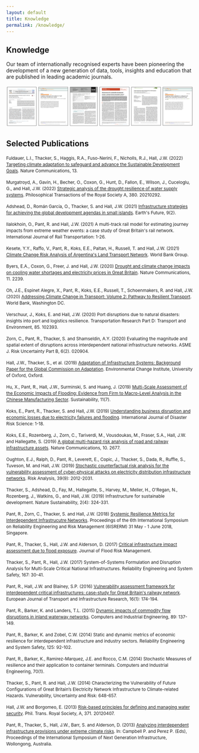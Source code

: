 ```yaml
---
layout: default
title: Knowledge
permalink: /knowledge/
---
```

## Knowledge

Our team of internationally recognised experts have been pioneering the development of
a new generation of data, tools, insights and education that are published in leading
academic journals. 
<br>
<br>
<img src="/assets/img/manuscripts.png" alt="Example manuscripts">
<br>
## Selected Publications
  
<small>Fuldauer, L.I., Thacker, S., Haggis, R.A., Fuso-Nerini, F., Nicholls, R.J., Hall, J.W. (2022) <a href="https://www.nature.com/articles/s41467-022-31202-w" >Targeting climate adaptation to safeguard and advance the Sustainable Development Goals</a>. Nature Communications, 13.</small>
  
<small>Murgatroyd, A., Gavin, H., Becher, O., Coxon, G., Hunt, D., Fallon, E., Wilson, J., Cuceloglu, G., and Hall, J.W. (2022) <a href="https://royalsocietypublishing.org/doi/full/10.1098/rsta.2021.0292" >Strategic analysis of the drought resilience of water supply systems</a>. Philosophical Transactions of the Royal Society A, 380. 20210292.</small>
  
<small>Adshead, D., Román García, O., Thacker, S. and Hall, J.W. (2021) <a href="https://agupubs.onlinelibrary.wiley.com/doi/10.1029/2020EF001699" >Infrastructure strategies for achieving the global development agendas in small islands</a>. Earth's Future, 9(2).</small>

<small>Ilalokhoin, O., Pant, R. and Hall, J.W. (2021) A multi-track rail model for estimating journey impacts from extreme weather events: a case study of Great Britain's rail network. International Journal of Rail Transportation: 1-26.</small>
  
<small>Kesete, Y.Y., Raffo, V., Pant, R., Koks, E.E., Paltan, H., Russell, T. and Hall, J.W. (2021) <a href="https://documents1.worldbank.org/curated/en/195711635419179910/pdf/Climate-Change-Risk-Analysis-of-Argentina-s-Land-Transport-Network.pdf" >Climate Change Risk Analysis of Argentina's Land Transport Network</a>. World Bank Group.</small>
  
<small>Byers, E.A., Coxon, G., Freer, J. and Hall, J.W. (2020) <a href="https://www.nature.com/articles/s41467-020-16012-2" >Drought and climate
change impacts on cooling water shortages and electricity prices in Great Britain</a>. Nature Communications, 11. 2239.</small>
  
<small>Oh, J.E., Espinet Alegre, X., Pant, R., Koks, E.E., Russell, T., Schoenmakers,
R. and Hall, J.W. (2020) <a href="https://documents1.worldbank.org/curated/en/438551568123119419/pdf/Volume-2-Pathway-to-Resilient-Transport.pdf" >Addressing Climate Change in Transport: Volume 2: Pathway to Resilient Transport</a>. World Bank, Washington DC.</small>

<small>Verschuur, J., Koks, E. and Hall, J.W. (2020) Port disruptions due to natural disasters: insights into port and logistics resilience. Transportation Research Part D: Transport and Environment, 85. 102393.</small>

<small>Zorn, C., Pant, R., Thacker, S. and Shamseldin, A.Y. (2020) Evaluating the magnitude and spatial extent of disruptions across interdependent national infrastructure networks. ASME J. Risk Uncertainty Part B, 6(2). 020904.</small>
  
<small>Hall, J.W., Thacker, S., et al. (2019) <a href="https://gca.org/reports/adaptation-of-infrastructure-systems/" >Adaptation of Infrastructure Systems: Background Paper for the Global Commission on Adaptation</a>. Environmental Change Institute, University of Oxford, Oxford.</small>

<small>Hu, X., Pant, R., Hall, J.W., Surminski, S. and Huang, J. (2019) <a href="https://www.mdpi.com/2071-1050/11/7/1933" >Multi-Scale
Assessment of the Economic Impacts of Flooding: Evidence from Firm to Macro-Level Analysis in the Chinese Manufacturing Sector</a>. Sustainability, 11(7).</small>

<small>Koks, E., Pant, R., Thacker, S. and Hall, J.W. (2019) <a href="https://link.springer.com/article/10.1007/s13753-019-00236-y" >Understanding business disruption and economic losses due to electricity failures and flooding</a>. International Journal of Disaster Risk Science: 1-18.</small>
  
<small>Koks, E.E., Rozenberg, J., Zorn, C., Tariverdi, M., Vousdoukas, M., Fraser, S.A., Hall, J.W. and Hallegatte, S. (2019) <a href="https://www.nature.com/articles/s41467-019-10442-3" >A global multi-hazard risk analysis of road and railway infrastructure assets</a>. Nature Communications, 10. 2677.</small>

<small>Oughton, E.J., Ralph, D., Pant, R., Leverett, E., Copic, J., Thacker, S., Dada, R., Ruffle, S., Tuveson, M. and Hall, J.W. (2019) <a href="https://onlinelibrary.wiley.com/doi/10.1111/risa.13291" >Stochastic counterfactual risk analysis for the vulnerability assessment of cyber-physical attacks on electricity distribution infrastructure networks</a>. Risk Analysis, 39(9): 2012-2031.</small>

<small>Thacker, S., Adshead, D., Fay, M., Hallegatte, S., Harvey, M., Meller, H., O'Regan, N., Rozenberg, J., Watkins, G., and Hall, J.W. (2019) Infrastructure for sustainable development. Nature Sustainability, 2(4): 324-331.</small>
  
<small>Pant, R., Zorn, C., Thacker, S. and Hall, J.W. (2018) <a href="http://rpsonline.com.sg/proceedings/6isrerm/html/RR02.xml" >Systemic Resilience Metrics for Interdependent Infrastrucutre Networks</a>. Proceedings of the 6th International Symposium on Reliability Engineering and Risk Management (6ISRERM) 31 May - 1 June 2018, Singapore.</small>
  
<small>Pant, R., Thacker, S., Hall, J.W. and Alderson, D. (2017) <a href="https://onlinelibrary.wiley.com/doi/epdf/10.1111/jfr3.12288" >Critical
infrastructure impact assessment due to flood exposure</a>. Journal of Flood Risk Management.</small>

<small>Thacker, S., Pant, R., Hall, J.W. (2017) System-of-Systems Formulation and Disruption Analysis for Multi-Scale Critical National Infrastructures. Reliability Engineering and System Safety, 167: 30-41.</small>
  
<small>Pant, R., Hall, J.W. and Blainey, S.P. (2016) <a href="https://journals.open.tudelft.nl/ejtir/article/view/3120/3307" >Vulnerability assessment
framework for interdependent critical infrastructures: case-study for Great Britain's railway network</a>. European Journal of Transport and Infrastructure Research, 16(1): 174-194.</small>
  
<small>Pant, R., Barker, K. and Landers, T.L. (2015) <a href="https://www.sciencedirect.com/science/article/abs/pii/S0360835214004045" >Dynamic impacts of commodity flow disruptions in inland waterway networks</a>. Computers and Industrial Engineering, 89: 137-149.</small>

<small>Pant, R., Barker, K. and Zobel, C.W. (2014) Static and dynamic metrics of economic resilience for interdependent infrastructure and industry sectors. Reliability Engineering and System Safety, 125: 92-102.</small>

<small>Pant, R., Barker, K., Ramirez-Marquez, J.E. and Rocco, C.M. (2014) Stochastic Measures of resilience and their application to container terminals. Computers and Industrial Engineering, 70(1).</small>

<small>Thacker, S., Pant, R. and Hall, J.W. (2014) Characterizing the Vulnerability of Future Configurations of Great Britain’s Electricity Network Infrastructure to Climate-related Hazards. Vulnerability, Uncertainty and Risk: 648-657.</small>
  
<small>Hall, J.W. and Borgomeo, E. (2013) <a href="https://royalsocietypublishing.org/doi/10.1098/rsta.2012.0407" >Risk-based principles for defining and
managing water security</a>. Phil. Trans. Royal Society, A, 371. 20120407.</small>
  
<small>Pant, R., Thacker, S., Hall, J.W., Barr, S. and Alderson, D. (2013) <a href="https://ro.uow.edu.au/cgi/viewcontent.cgi?article=1036&context=isngi2013" >Analyzing interdependent infrastructure provisions under extreme climate risks</a>. In: Campbell P. and Perez P. (Eds), Proceedings of the International Symposium of Next Generation Infrastructure, Wollongong, Australia.</small>
